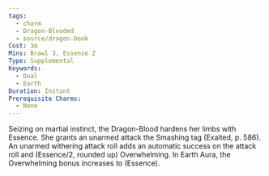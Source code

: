 ```yaml
---
tags:
  - charm
  - Dragon-Blooded
  - source/dragon-book
Cost: 3m
Mins: Brawl 3, Essence 2
Type: Supplemental
Keywords:
  - Dual
  - Earth
Duration: Instant
Prerequisite Charms:
  - None
---
```

Seizing on martial instinct, the Dragon-Blood hardens her limbs with Essence. She grants an unarmed attack the Smashing tag (Exalted, p. 586). An unarmed withering attack roll adds an automatic success on the attack roll and (Essence/2, rounded up) Overwhelming. In Earth Aura, the Overwhelming bonus increases to (Essence).